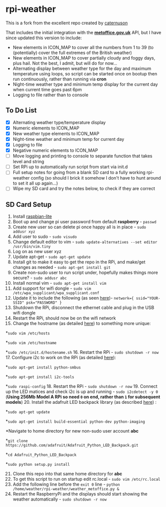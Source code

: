 # rpi-weather
This is a fork from the excellent repo created by [caternuson](https://github.com/caternuson/rpi-weather)

That includes the initial integration with the [**metoffice.gov.uk**](http://www.metoffice.gov.uk/datapoint) API, but I have since updated this version to include:
* New elements in ICON_MAP to cover all the numbers from 1 to 39 (to (potentially) cover the full extremes of the British weather)
* New elements in ICON_MAP to cover partially cloudy and foggy days, plus hail.  Not the best, I admit, but will do for now...
* Alternating display between weather type for the day and maximum temperature using loops, so script can be started once on bootup then run continuously, rather than running via **cron**
* Night-time weather type and minimum temp display for the current day when current time goes past 6pm
* Logging to file rather than to console
 

## To Do List
- [X] Alternating weather type/temperature display
- [X] Numeric elements to ICON_MAP
- [X] New weather type elements to ICON_MAP
- [X] Night-time weather and minimum temp for current day
- [X] Logging to file
- [X] Negative numeric elements to ICON_MAP
- [ ] Move logging and printing to console to separate function that takes level and string
- [ ] Set RPi up to automatically run script from start via init.d
- [ ] Full setup notes for going from a blank SD card to a fully working rpi-weather config (so should I brick it somehow I don't have to hunt around to set it all up again...)
- [ ] Wipe my SD card and try the notes below, to check if they are correct

## SD Card Setup
1. Install [raspbian-lite](https://www.raspberrypi.org/downloads/raspbian)
2. Boot up and change pi user password from default **raspberry** - ```passwd```
3. Create new user so can delete pi once happy all is in place - ```sudo addusr xyz```
4. Add user to sudo - ```sudo visudo```
5. Change default editor to vim - ```sudo update-alternatives --set editor /usr/bin/vim.tiny```
6. Log on as new user xyz
7. Update apt-get - ```sudo apt-get update```
8. Install git to make it easy to get the repo in the RPi, and make/get changes as needed - ```sudo apt-get install git```
9. Create non-sudo user to run script under, hopefully makes things more secure? - ```sudo addusr abc```
10. Install normal vim - ```sudo apt-get install vim```
11. Add support for wifi dongle - ```sudo vim /etc/wpa_supplicant/wpa_supplicant.conf```
12. Update it to include the following (as seen [here](https://cdn.shopify.com/s/files/1/0176/3274/files/blog_pi_wifi_commands.png?6605))- ```network={
    ssid="YOUR-SSID"
    psk="PASSWORD"
}```
13. Shutdown the RPi, disconnect the ethernet cable and plug in the USB wifi dongle
14. Restart the RPi, should now be on the wifi network
15. Change the hostname (as detailed [here](http://www.howtogeek.com/167195/how-to-change-your-raspberry-pi-or-other-linux-devices-hostname)) to something more unique:

  *```sudo vim /etc/hosts```
  
  *```sudo vim /etc/hostname```
  
  *```sudo /etc/init.d/hostename.sh```
16. Restart the RPi - ```sudo shutdown -r now```
17. Configure i2c to work on the RPi (as detailed [here](https://learn.adafruit.com/adafruits-raspberry-pi-lesson-4-gpio-setup/configuring-i2c)):

  *```sudo apt-get install python-smbus```
  
  *```sudo apt-get install i2c-tools```
  
  *```sudo raspi-config```
18. Restart the RPi - ```sudo shutdown -r now```
19. Connect up the LED matices and check i2c is up and running - ```sudo i2cdetect -y 0``` (**Using 256Mb Model A RPi so need ```0``` on end, rather than ```1``` for subsequent models**)
20. Install the adafruit LED backpack library (as described [here](https://learn.adafruit.com/led-backpack-displays-on-raspberry-pi-and-beaglebone-black/usage)) :

  *```sudo apt-get update```
  
  *```sudo apt-get install build-essential python-dev python-imaging```
  
  *Navigate to home directory for new non-sudo user account **abc**
  
  *``git clone https://github.com/adafruit/Adafruit_Python_LED_Backpack.git``
  
  *```cd Adafruit_Python_LED_Backpack```
  
  *```sudo python setup.py install```
  
  21. Clone this repo into that same home directory for **abc**
  22. To get this script to run on startup edit rc.local - ```sudo vim /etc/rc.local```
  23. Add the following line before the ```exit 0``` line - ```python /home/weather/rpi-weather/weather_metoffice.py &```
  24. Restart the RaspberryPi and the displays should start showing the weather automatically - ```sudo shutdown -r now```
  